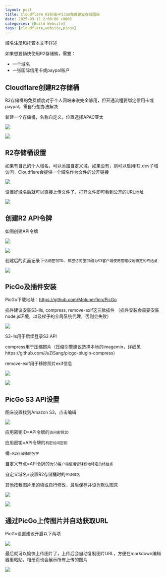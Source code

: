 ```yaml
---
layout: post
title: Cloudflare R2存储+PicGo免费建立在线图床
date: 2025-03-11 2:00:00 +0800
categories: [Build Website]
tags: [cloudflare,website,picgo]
---
```


域名注册和托管本文不详述

如果想要畅快使用R2存储桶，需要：

- 一个域名
- 一张国际信用卡或paypal账户

## Cloudflare创建R2存储桶

R2存储桶的免费额度对于个人网站来说完全够用，但开通流程要绑定信用卡或paypal，需自行想办法解决

新建一个存储桶，名称自定义，位置选择APAC亚太

![](/2025/03/20250311011306559.png)

![](/2025/03/20250311011336104.png)

## R2存储桶设置

如果有自己的个人域名，可以添加自定义域。如果没有，则可以启用R2.dev子域访问，Cloudflare会提供一个域名作为文件的公开链接

![](/2025/03/20250311013006923.png)

设置好域名后就可以直接上传文件了，打开文件即可看到公开的URL地址

![](/2025/03/20250311014417492.png)

## 创建R2 API令牌

如图创建API令牌

![](/2025/03/20250311014702751.png)

![](/2025/03/20250311014807238.png)

创建后的页面记录下`访问密钥ID`、`机密访问密钥`和`为S3客户端使用管辖权地特定的终结点`

![](/2025/03/20250311015001864.png)

## PicGo及插件安装

PicGo下载地址：https://github.com/Molunerfinn/PicGo

插件建议安装S3-lls, compress, remove-exif这三款插件 （插件安装会需要安装node.js环境，以及梯子的全局系统代理，否则会失败）

![](/2025/03/20250311015512221.png)

S3-lls用于后续登录S3 API

compress用于压缩照片（压缩引擎建议选择本地的imagemin，详细见https://github.com/JuZiSang/picgo-plugin-compress）

remove-exif用于移除照片exif信息

![](/2025/03/20250311015449933.png)

![](/2025/03/20250311015817987.png)

## PicGo S3 API设置

图床设置找到Amazon S3，点击编辑

![](/2025/03/20250311020108636.png)

应用密钥ID=API令牌的`访问密钥ID`

应用密钥=API令牌的`机密访问密钥`

桶=`R2存储桶的名字`

自定义节点=API令牌的`为S3客户端使用管辖权地特定的终结点`

自定义域名=设置R2存储桶时的`三级域名`

其他按我图片里的填或自行修改，最后保存并设为默认图床

![](/2025/03/20250311020133897.png)

![](/2025/03/20250311020157649.png)

## 通过PicGo上传图片并自动获取URL

PicGo设置建议开启以下两项

![](/2025/03/20250311020849995.png)

最后就可以愉快上传图片了，上传后会自动复制图片URL，方便在markdown编辑器里粘贴，相册页也会展示所有上传的图片

![](/2025/03/20250311020741613.png)
